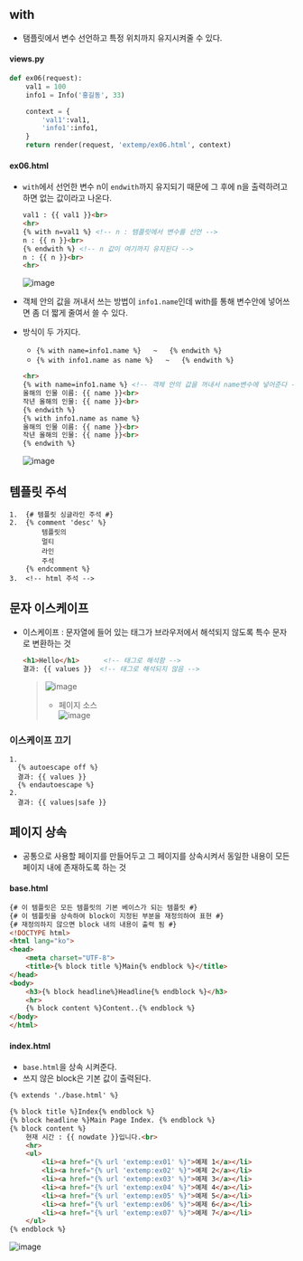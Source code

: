 ## with
* 탬플릿에서 변수 선언하고 특정 위치까지 유지시켜줄 수 있다.
#### views.py
```python
def ex06(request):
    val1 = 100
    info1 = Info('홍길동', 33)

    context = {
        'val1':val1,
        'info1':info1,
    }
    return render(request, 'extemp/ex06.html', context)
```

#### ex06.html
* `with`에서 선언한 변수 n이 `endwith`까지 유지되기 때문에 그 후에 n을 출력하려고하면 없는 값이라고 나온다.
  ```html
  val1 : {{ val1 }}<br>
  <hr>
  {% with n=val1 %} <!-- n : 탬플릿에서 변수를 선언 -->
  n : {{ n }}<br>
  {% endwith %} <!-- n 값이 여기까지 유지된다 -->
  n : {{ n }}<br>
  <hr>
  ```
  ![image](https://user-images.githubusercontent.com/79209568/119082491-2f09b680-ba39-11eb-9d69-501083a31614.png)

* 객체 안의 값을 꺼내서 쓰는 방법이 `info1.name`인데 with를 통해 변수안에 넣어쓰면 좀 더 짧게 줄여서 쓸 수 있다.
* 방식이 두 가지다. 
  * `{% with name=info1.name %}   ~   {% endwith %}`
  * `{% with info1.name as name %}   ~   {% endwith %}`
  ```html
  <hr>
  {% with name=info1.name %} <!-- 객체 안의 값을 꺼내서 name변수에 넣어준다 -->
  올해의 인물 이름: {{ name }}<br>
  작년 올해의 인물: {{ name }}<br>
  {% endwith %}
  {% with info1.name as name %}
  올해의 인물 이름: {{ name }}<br>
  작년 올해의 인물: {{ name }}<br>
  {% endwith %}
  ```
  ![image](https://user-images.githubusercontent.com/79209568/119083195-747ab380-ba3a-11eb-9543-1ac470e289b2.png)

## 템플릿 주석
```
1.  {# 템플릿 싱글라인 주석 #}
2.  {% comment 'desc' %}
        템플릿의
        멀티
        라인
        주석
    {% endcomment %}
3.  <!-- html 주석 -->
```

## 문자 이스케이프
* 이스케이프 : 문자열에 들어 있는 태그가 브라우저에서 해석되지 않도록 특수 문자로 변환하는 것
  ```html
  <h1>Hello</h1>      <!-- 태그로 해석함 -->
  결과: {{ values }}  <!-- 태그로 해석되지 않음 -->
  ```
  > ![image](https://user-images.githubusercontent.com/79209568/119084089-24045580-ba3c-11eb-9be4-92365a558e26.png)
  > * 페이지 소스  
  >   ![image](https://user-images.githubusercontent.com/79209568/119084257-6af24b00-ba3c-11eb-96be-65e472bbb229.png)

### 이스케이프 끄기
```
1.
  {% autoescape off %}
  결과: {{ values }}
  {% endautoescape %}
2.
  결과: {{ values|safe }}
```

## 페이지 상속
* 공통으로 사용할 페이지를 만들어두고 그 페이지를 상속시켜서 동일한 내용이 모든 페이지 내에 존재하도록 하는 것
#### base.html
```html
{# 이 템플릿은 모든 템플릿의 기본 베이스가 되는 템플릿 #}
{# 이 템플릿을 상속하여 block이 지정된 부분을 재정의하여 표현 #}
{# 재정의하지 않으면 block 내의 내용이 출력 됨 #}
<!DOCTYPE html>
<html lang="ko">
<head>
    <meta charset="UTF-8">
    <title>{% block title %}Main{% endblock %}</title>
</head>
<body>
    <h3>{% block headline%}Headline{% endblock %}</h3>
    <hr>
    {% block content %}Content..{% endblock %}
</body>
</html>
```
#### index.html
* `base.html`을 상속 시켜준다.
* 쓰지 않은 block은 기본 값이 출력된다.
```html
{% extends './base.html' %}

{% block title %}Index{% endblock %}
{% block headline %}Main Page Index. {% endblock %}
{% block content %}
    현재 시간 : {{ nowdate }}입니다.<br>
    <hr>
    <ul>
        <li><a href="{% url 'extemp:ex01' %}">예제 1</a></li>
        <li><a href="{% url 'extemp:ex02' %}">예제 2</a></li>
        <li><a href="{% url 'extemp:ex03' %}">예제 3</a></li>
        <li><a href="{% url 'extemp:ex04' %}">예제 4</a></li>
        <li><a href="{% url 'extemp:ex05' %}">예제 5</a></li>
        <li><a href="{% url 'extemp:ex06' %}">예제 6</a></li>
        <li><a href="{% url 'extemp:ex07' %}">예제 7</a></li>
    </ul>
{% endblock %}
```
![image](https://user-images.githubusercontent.com/79209568/119086313-48623100-ba40-11eb-8346-9755f063cc9d.png)
